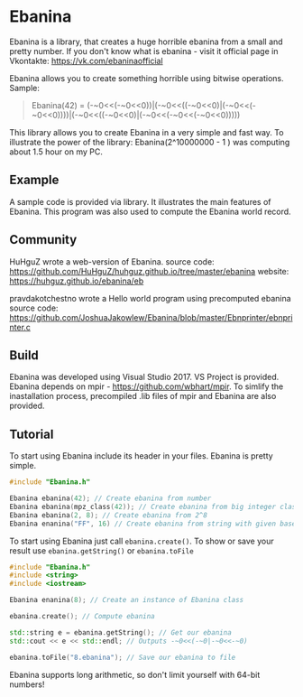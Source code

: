 # Ebanina
Ebanina is a library, that creates a huge horrible ebanina from a small and pretty number. If you don't know what is ebanina - visit it official page in Vkontakte: https://vk.com/ebaninaofficial

Ebanina allows you to create something horrible using bitwise operations. Sample:
> Ebanina(42) = (-~0<<(-~0<<0))|(-~0<<((-~0<<0)|(-~0<<(-~0<<0))))|(-~0<<((-~0<<0)|(-~0<<(-~0<<(-~0<<0)))))

This library allows you to create Ebanina in a very simple and fast way. To illustrate the power of the library: Ebanina(2^10000000 - 1 ) was computing about 1.5 hour on my PC.

## Example
A sample code is provided via library. It illustrates the main features of Ebanina. This program was also used to compute the Ebanina world record.

## Community
HuHguZ wrote a web-version of Ebanina.
source code: https://github.com/HuHguZ/huhguz.github.io/tree/master/ebanina
website: https://huhguz.github.io/ebanina/eb

pravdakotchestno wrote a Hello world program using precomputed ebanina
source code: https://github.com/JoshuaJakowlew/Ebanina/blob/master/Ebnprinter/ebnprinter.c

## Build
Ebanina was developed using Visual Studio 2017. VS Project is provided. Ebanina depends on mpir - https://github.com/wbhart/mpir. To simlify the inastallation process, precompiled .lib files of mpir and Ebanina are also provided.

## Tutorial
To start using Ebanina include its header in your files.
Ebanina is pretty simple.
```cpp
#include "Ebanina.h"

Ebanina ebanina(42); // Create ebanina from number
Ebanina ebanina(mpz_class(42)); // Create ebanina from big integer class
Ebanina ebanina(2, 8); // Create ebanina from 2^8
Ebanina enanina("FF", 16) // Create ebanina from string with given base
```

To start using Ebanina just call `ebanina.create()`. To show or save your result use `ebanina.getString()` or `ebanina.toFile`

```cpp
#include "Ebanina.h"
#include <string>
#include <iostream>

Ebanina enanina(8); // Create an instance of Ebanina class

ebanina.create(); // Compute ebanina

std::string e = ebanina.getString(); // Get our ebanina
std::cout << e << std::endl; // Outputs -~0<<(-~0|-~0<<-~0)

ebanina.toFile("8.ebanina"); // Save our ebanina to file
```

Ebanina supports long arithmetic, so don't limit yourself with 64-bit numbers!

